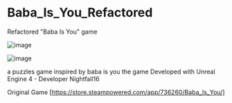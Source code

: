 # Baba_Is_You_Refactored
Refactored "Baba Is You" game 

![image](https://github.com/NfuDev/Baba_Is_You_Clone/assets/53126588/89cd4db4-4e9f-47bc-812e-b7a2bd132356)

![image](https://github.com/NfuDev/Baba_Is_You_Clone/assets/53126588/e4f37108-5dca-48b5-b744-52f8d90a6571)

a puzzles game inspired by baba is you the game
Developed with Unreal Engine 4 - Developer Nightfall16

Original Game [https://store.steampowered.com/app/736260/Baba_Is_You/]
